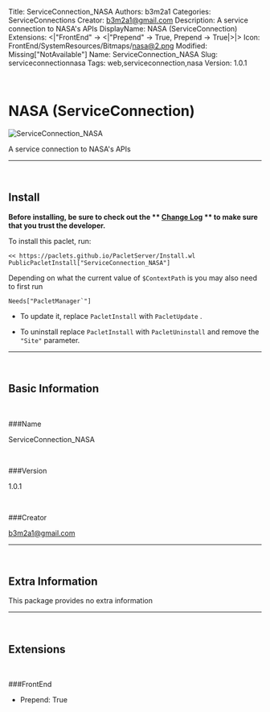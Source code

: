 Title: ServiceConnection_NASA
Authors: b3m2a1
Categories: ServiceConnections
Creator: b3m2a1@gmail.com
Description: A service connection to NASA's APIs
DisplayName: NASA (ServiceConnection)
Extensions: <|"FrontEnd" -> <|"Prepend" -> True, Prepend -> True|>|>
Icon: FrontEnd/SystemResources/Bitmaps/nasa@2.png
Modified: Missing["NotAvailable"]
Name: ServiceConnection_NASA
Slug: serviceconnectionnasa
Tags: web,serviceconnection,nasa
Version: 1.0.1

<a id="nasaserviceconnection" class="Section" style="width:0;height:0;margin:0;padding:0;">&zwnj;</a>

# NASA (ServiceConnection)

![ServiceConnection_NASA]({filename}/img/ServiceConnection_NASA/FrontEnd/SystemResources/Bitmaps/nasa%402.png)

A service connection to NASA's APIs

---

<a id="install" class="Subsection" style="width:0;height:0;margin:0;padding:0;">&zwnj;</a>

## Install

**Before installing, be sure to check out the ** **[Change Log](https://paclets.github.io/PacletServer/pages/log.html)** ** to make sure that you trust the developer.**

To install this paclet, run:

    << https://paclets.github.io/PacletServer/Install.wl
    PublicPacletInstall["ServiceConnection_NASA"]

Depending on what the current value of  ```$ContextPath``` is you may also need to first run

    Needs["PacletManager`"]

*  To update it, replace  ```PacletInstall``` with  ```PacletUpdate``` . 

*  To uninstall replace  ```PacletInstall``` with  ```PacletUninstall``` and remove the  ```"Site"``` parameter.

---

<a id="basicinformation" class="Subsection" style="width:0;height:0;margin:0;padding:0;">&zwnj;</a>

## Basic Information

<a id="name" class="Subsubsection" style="width:0;height:0;margin:0;padding:0;">&zwnj;</a>

###Name

ServiceConnection_NASA

<a id="version" class="Subsubsection" style="width:0;height:0;margin:0;padding:0;">&zwnj;</a>

###Version

1.0.1

<a id="creator" class="Subsubsection" style="width:0;height:0;margin:0;padding:0;">&zwnj;</a>

###Creator

[b3m2a1@gmail.com](mailto:b3m2a1@gmail.com)

---

<a id="extrainformation" class="Subsection" style="width:0;height:0;margin:0;padding:0;">&zwnj;</a>

## Extra Information

This package provides no extra information

---

<a id="extensions" class="Subsection" style="width:0;height:0;margin:0;padding:0;">&zwnj;</a>

## Extensions

<a id="frontend" class="Subsubsection" style="width:0;height:0;margin:0;padding:0;">&zwnj;</a>

###FrontEnd

*  Prepend: True